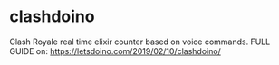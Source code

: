 # clashdoino
Clash Royale real time elixir counter based on voice commands. 
FULL GUIDE on: https://letsdoino.com/2019/02/10/clashdoino/
